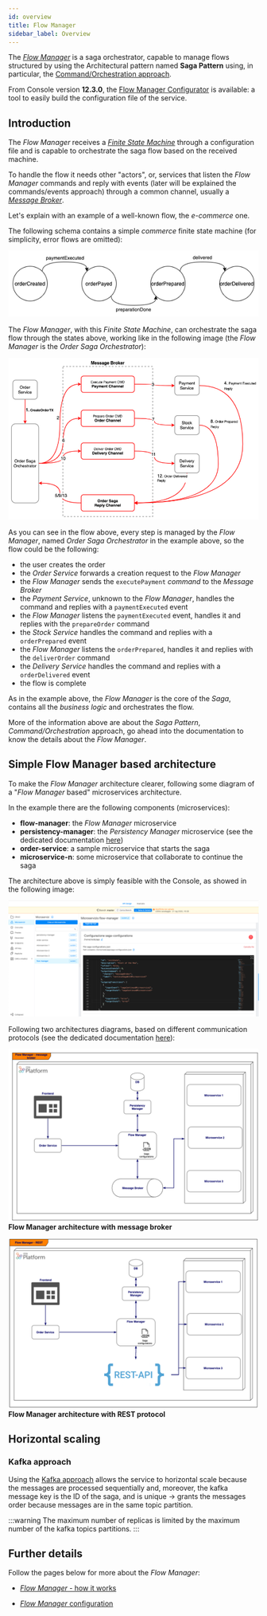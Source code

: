 ```yaml
---
id: overview
title: Flow Manager
sidebar_label: Overview
---
```


<!--
WARNING: this file was automatically generated by Mia-Platform Doc Aggregator.
DO NOT MODIFY IT BY HAND.
Instead, modify the source file and run the aggregator to regenerate this file.
-->

The [_Flow Manager_](https://blog.mia-platform.eu/en/flow-manager-the-saga-orchestrator-of-mia-platform) is a saga orchestrator, capable to manage flows structured by using the Architectural pattern named **Saga Pattern** using, in particular, the [Command/Orchestration approach](https://blog.mia-platform.eu/en/saga-pattern-how-to-manage-distributed-transactions-with-microservices).

From Console version **12.3.0**, the [Flow Manager Configurator](/development_suite/api-console/api-design/flow-manager-configurator/overview.md) is available: a tool to easily build the configuration file of the service.

## Introduction

The _Flow Manager_ receives a [_Finite State Machine_](https://brilliant.org/wiki/finite-state-machines/) through a configuration file and is capable to orchestrate the saga flow based on the received machine.

To handle the flow it needs other "actors", or, services that listen the _Flow Manager_ commands and reply with events (later will be explained the commands/events approach) through a common channel, usually a [_Message Broker_](https://www.ibm.com/cloud/learn/message-brokers).

Let's explain with an example of a well-known flow, the _e-commerce_ one.

The following schema contains a simple _commerce_ finite state machine (for simplicity, error flows are omitted):

![alt_image](img/sample-finite-state-machine.png)

The _Flow Manager_, with this _Finite State Machine_, can orchestrate the saga flow through the states above, working like in the following image (the _Flow Manager_ is the _Order Saga Orchestrator_):

![alt_image](img/e-commerce-sample-flow-with-orchestrator.png)

As you can see in the flow above, every step is managed by the _Flow Manager_, named _Order Saga Orchestrator_ in the example above, so the flow could be the following:

- the user creates the order
- the _Order Service_ forwards a creation request to the _Flow Manager_
- the _Flow Manager_ sends the `executePayment` _command_ to the _Message Broker_
- the _Payment Service_, unknown to the _Flow Manager_, handles the command and replies with a `paymentExecuted` event
- the _Flow Manager_ listens the `paymentExecuted` event, handles it and replies with the `prepareOrder` command
- the _Stock Service_ handles the command and replies with a `orderPrepared` event
- the _Flow Manager_ listens the `orderPrepared`, handles it and replies with the `deliverOrder` command
- the _Delivery Service_ handles the command and replies with a `orderDelivered` event
- the flow is complete

As in the example above, the _Flow Manager_ is the core of the _Saga_, contains all the _business logic_ and orchestrates the flow.

More of the information above are about the _Saga Pattern_, _Command/Orchestration_ approach, go ahead into the documentation to know the details about the _Flow Manager_.

## Simple Flow Manager based architecture

To make the _Flow Manager_ architecture clearer, following some diagram of a "_Flow Manager_ based" microservices architecture.

In the example there are the following components (microservices):

- **flow-manager**: the _Flow Manager_ microservice
- **persistency-manager**: the _Persistency Manager_ microservice (see the dedicated documentation [here](/runtime_suite/flow-manager-service/20_how_it_works.md#the-persistency-manager))
- **order-service**: a sample microservice that starts the saga
- **microservice-n**: some microservice that collaborate to continue the saga

The architecture above is simply feasible with the Console, as showed in the following image:

![alt_image](img/flow-manager-architecture-dev-console.png)

Following two architectures diagrams, based on different communication protocols (see the dedicated documentation [here](/runtime_suite/flow-manager-service/30_configuration.md#communication-protocols)):

![alt_image](img/Flow-Manager-generic-message-broker.png)
**Flow Manager architecture with message broker**

![alt_image](img/Flow-Manager-generic-REST.png)
**Flow Manager architecture with REST protocol**

## Horizontal scaling

### Kafka approach

Using the [Kafka approach](/runtime_suite/flow-manager-service/30_configuration.md#kafka-communication-protocol) allows the service to horizontal scale because the messages are processed sequentially and, moreover, the kafka message key is the ID of the saga, and is unique &rarr; grants the messages order because messages are in the same topic partition.

:::warning
The maximum number of replicas is limited by the maximum number of the kafka topics partitions.
:::

## Further details

Follow the pages below for more about the _Flow Manager_:

- [_Flow Manager_ - how it works](/runtime_suite/flow-manager-service/20_how_it_works.md)

- [_Flow Manager_ configuration](/runtime_suite/flow-manager-service/30_configuration.md)
